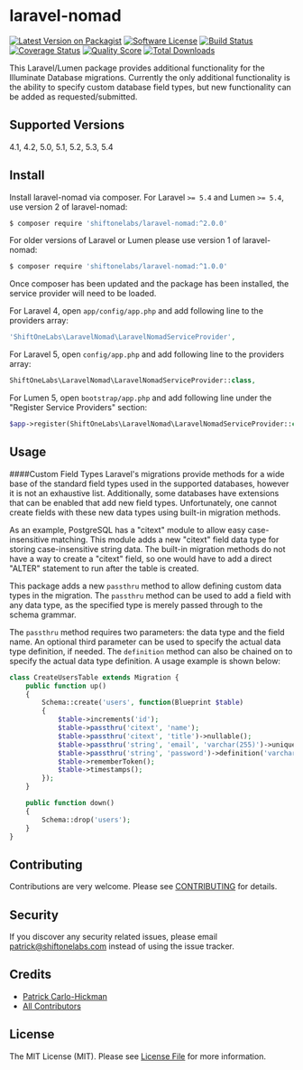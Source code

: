 # laravel-nomad

[![Latest Version on Packagist][ico-version]][link-packagist]
[![Software License][ico-license]](LICENSE.txt)
[![Build Status][ico-travis]][link-travis]
[![Coverage Status][ico-scrutinizer]][link-scrutinizer]
[![Quality Score][ico-code-quality]][link-code-quality]
[![Total Downloads][ico-downloads]][link-downloads]

This Laravel/Lumen package provides additional functionality for the Illuminate Database migrations. Currently the only additional functionality is the ability to specify custom database field types, but new functionality can be added as requested/submitted.

## Supported Versions

4.1, 4.2, 5.0, 5.1, 5.2, 5.3, 5.4

## Install

Install laravel-nomad via composer. For Laravel `>= 5.4` and Lumen `>= 5.4`, use version 2 of laravel-nomad:

``` bash
$ composer require 'shiftonelabs/laravel-nomad:^2.0.0'
```

For older versions of Laravel or Lumen please use version 1 of laravel-nomad:

``` bash
$ composer require 'shiftonelabs/laravel-nomad:^1.0.0'
```

Once composer has been updated and the package has been installed, the service provider will need to be loaded.

For Laravel 4, open `app/config/app.php` and add following line to the providers array:

``` php
'ShiftOneLabs\LaravelNomad\LaravelNomadServiceProvider',
```

For Laravel 5, open `config/app.php` and add following line to the providers array:
``` php
ShiftOneLabs\LaravelNomad\LaravelNomadServiceProvider::class,
```

For Lumen 5, open `bootstrap/app.php` and add following line under the "Register Service Providers" section:
``` php
$app->register(ShiftOneLabs\LaravelNomad\LaravelNomadServiceProvider::class);
```

## Usage

####Custom Field Types
Laravel's migrations provide methods for a wide base of the standard field types used in the supported databases, however it is not an exhaustive list. Additionally, some databases have extensions that can be enabled that add new field types. Unfortunately, one cannot create fields with these new data types using built-in migration methods.

As an example, PostgreSQL has a "citext" module to allow easy case-insensitive matching. This module adds a new "citext" field data type for storing case-insensitive string data. The built-in migration methods do not have a way to create a "citext" field, so one would have to add a direct "ALTER" statement to run after the table is created.

This package adds a new `passthru` method to allow defining custom data types in the migration. The `passthru` method can be used to add a field with any data type, as the specified type is merely passed through to the schema grammar.

The `passthru` method requires two parameters: the data type and the field name. An optional third parameter can be used to specify the actual data type definition, if needed. The `definition` method can also be chained on to specify the actual data type definition. A usage example is shown below:

``` php
class CreateUsersTable extends Migration {
    public function up()
    {
        Schema::create('users', function(Blueprint $table)
        {
            $table->increments('id');
            $table->passthru('citext', 'name');
            $table->passthru('citext', 'title')->nullable();
            $table->passthru('string', 'email', 'varchar(255)')->unique();
            $table->passthru('string', 'password')->definition('varchar(60)');
            $table->rememberToken();
            $table->timestamps();
        });
    }

    public function down()
    {
        Schema::drop('users');
    }
}
```

## Contributing

Contributions are very welcome. Please see [CONTRIBUTING](CONTRIBUTING.md) for details.

## Security

If you discover any security related issues, please email patrick@shiftonelabs.com instead of using the issue tracker.

## Credits

- [Patrick Carlo-Hickman][link-author]
- [All Contributors][link-contributors]

## License

The MIT License (MIT). Please see [License File](LICENSE.txt) for more information.

[ico-version]: https://img.shields.io/packagist/v/shiftonelabs/laravel-nomad.svg?style=flat-square
[ico-license]: https://img.shields.io/badge/license-MIT-brightgreen.svg?style=flat-square
[ico-travis]: https://img.shields.io/travis/shiftonelabs/laravel-nomad/master.svg?style=flat-square
[ico-scrutinizer]: https://img.shields.io/scrutinizer/coverage/g/shiftonelabs/laravel-nomad.svg?style=flat-square
[ico-code-quality]: https://img.shields.io/scrutinizer/g/shiftonelabs/laravel-nomad.svg?style=flat-square
[ico-downloads]: https://img.shields.io/packagist/dt/shiftonelabs/laravel-nomad.svg?style=flat-square

[link-packagist]: https://packagist.org/packages/shiftonelabs/laravel-nomad
[link-travis]: https://travis-ci.org/shiftonelabs/laravel-nomad
[link-scrutinizer]: https://scrutinizer-ci.com/g/shiftonelabs/laravel-nomad/code-structure
[link-code-quality]: https://scrutinizer-ci.com/g/shiftonelabs/laravel-nomad
[link-downloads]: https://packagist.org/packages/shiftonelabs/laravel-nomad
[link-author]: https://github.com/patrickcarlohickman
[link-contributors]: ../../contributors
